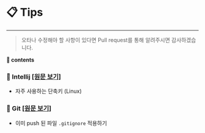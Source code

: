 # __:clipboard: Tips__
***

> 오타나 수정해야 할 사항이 있다면 Pull request를 통해 알려주시면 감사하겠습니다.

__:notebook: contents__

### __:seedling: Intellij__ [[원문 보기]](https://github.com/seungrokoh/TIL/tree/master/Etc/contents/Intellij.md)

* 자주 사용하는 단축키 (Linux)

### __:seedling: Git__ [[원문 보기]](https://github.com/seungrokoh/TIL/tree/master/Etc/contents/Git.md)

* 이미 push 된 파일 `.gitignore` 적용하기
